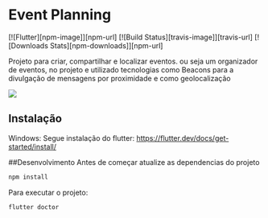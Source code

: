 # Event Planning

[![Flutter][npm-image]][npm-url]
[![Build Status][travis-image]][travis-url]
[![Downloads Stats][npm-downloads]][npm-url]

Projeto para criar, compartilhar  e localizar eventos.  ou seja um organizador de eventos, no projeto e utilizado tecnologias como Beacons para a divulgação de mensagens por proximidade e como geolocalização

![](header.png)

## Instalação
Windows:
Segue instalação do flutter: <https://flutter.dev/docs/get-started/install/>

##Desenvolvimento
Antes de começar atualize as dependencias do projeto
```sh
npm install
```

Para executar o projeto:
```sh
flutter doctor
```
